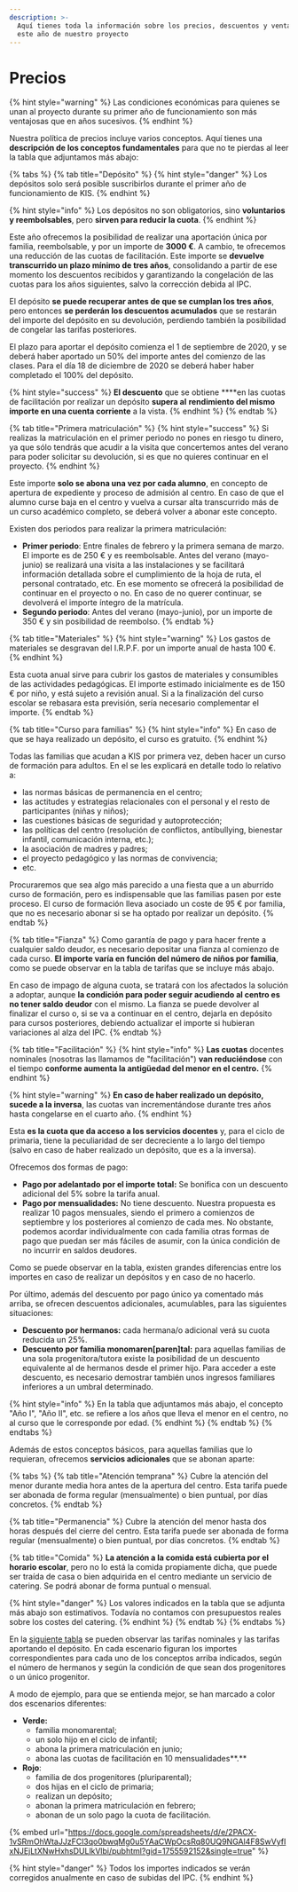 ```yaml
---
description: >-
  Aquí tienes toda la información sobre los precios, descuentos y ventajas para
  este año de nuestro proyecto
---
```


# Precios

{% hint style="warning" %}
Las condiciones económicas para quienes se unan al proyecto durante su primer año de funcionamiento son más ventajosas que en años sucesivos. 
{% endhint %}

Nuestra política de precios incluye varios conceptos. Aquí tienes una **descripción de los conceptos fundamentales** para que no te pierdas al leer la tabla que adjuntamos más abajo:

{% tabs %}
{% tab title="Depósito" %}
{% hint style="danger" %}
Los depósitos solo será posible suscribirlos durante el primer año de funcionamiento de KIS.
{% endhint %}

{% hint style="info" %}
Los depósitos no son obligatorios, sino **voluntarios y reembolsables**, pero **sirven para reducir la cuota**.
{% endhint %}

Este año ofrecemos la posibilidad de realizar una aportación única por familia, reembolsable, y por un importe de **3000 €**. A cambio, te ofrecemos una reducción de las cuotas de facilitación. Este importe se **devuelve transcurrido un plazo mínimo de tres años**, consolidando a partir de ese momento los descuentos recibidos y garantizando la congelación de las cuotas para los años siguientes, salvo la corrección debida al IPC. 

El depósito **se puede recuperar antes de que se cumplan los tres años**, pero entonces **se perderán los descuentos acumulados** que se restarán del importe del depósito en su devolución, perdiendo también la posibilidad de congelar las tarifas posteriores.

 El plazo para aportar el depósito comienza el 1 de septiembre de 2020, y se deberá haber aportado un 50% del importe antes del comienzo de las clases. Para el día 18 de diciembre de 2020 se deberá haber haber completado el 100% del depósito.

{% hint style="success" %}
**El descuento** que se obtiene ****en las cuotas de facilitación por realizar un depósito **supera al** **rendimiento del mismo importe en una cuenta corriente** a la vista.
{% endhint %}
{% endtab %}

{% tab title="Primera matriculación" %}
{% hint style="success" %}
Si realizas la matriculación en el primer periodo no pones en riesgo tu dinero, ya que sólo tendrás que acudir a la visita que concertemos antes del verano para poder solicitar su devolución, si es que no quieres continuar en el proyecto.
{% endhint %}

Este importe **solo se abona una vez por cada alumno**, en concepto de apertura de expediente y proceso de admisión al centro. En caso de que el alumno curse baja en el centro y vuelva a cursar alta transcurrido más de un curso académico completo, se deberá volver a abonar este concepto. 

Existen dos periodos para realizar la primera matriculación:

* **Primer periodo**: Entre finales de febrero y la primera semana de marzo. El importe es de 250 € y es reembolsable. Antes del verano \(mayo-junio\) se realizará una visita a las instalaciones y se facilitará información detallada sobre el cumplimiento de la hoja de ruta, el personal contratado, etc. En ese momento se ofrecerá la posibilidad de continuar en el proyecto o no. En caso de no querer continuar, se devolverá el importe íntegro de la matrícula.
* **Segundo periodo**: Antes del verano \(mayo-junio\), por un importe de 350 € y sin posibilidad de reembolso.
{% endtab %}

{% tab title="Materiales" %}
{% hint style="warning" %}
Los gastos de materiales se desgravan del I.R.P.F. por un importe anual de hasta 100 €.
{% endhint %}

Esta cuota anual sirve para cubrir los gastos de materiales y consumibles de las actividades pedagógicas. El importe estimado inicialmente es de 150 € por niño, y está sujeto a revisión anual. Si a la finalización del curso escolar se rebasara esta previsión, sería necesario complementar el importe.
{% endtab %}

{% tab title="Curso para familias" %}
{% hint style="info" %}
En caso de que se haya realizado un depósito, el curso es gratuito.
{% endhint %}

Todas las familias que acudan a KIS por primera vez, deben hacer un curso de formación para adultos. En el se les explicará en detalle todo lo relativo a:

* las normas básicas de permanencia en el centro;
* las actitudes y estrategias relacionales con el personal y el resto de participantes \(niñas y niños\);
* las cuestiones básicas de seguridad y autoprotección;
* las políticas del centro \(resolución de conflictos, antibullying, bienestar infantil, comunicación interna, etc.\);
* la asociación de madres y padres;
* el proyecto pedagógico y las normas de convivencia;
* etc.

Procuraremos que sea algo más parecido a una fiesta que a un aburrido curso de formación, pero es indispensable que las familias pasen por este proceso. El curso de formación lleva asociado un coste de 95 € por familia, que no es necesario abonar si se ha optado por realizar un depósito.
{% endtab %}

{% tab title="Fianza" %}
Como garantía de pago y para hacer frente a cualquier saldo deudor, es necesario depositar una fianza al comienzo de cada curso. **El importe varía en función del número de niños por familia**, como se puede observar en la tabla de tarifas que se incluye más abajo. 

En caso de impago de alguna cuota, se tratará con los afectados la solución a adoptar, aunque **la condición para poder seguir acudiendo al centro es no tener saldo deudor** con el mismo. La fianza se puede devolver al finalizar el curso o, si se va a continuar en el centro, dejarla en depósito para cursos posteriores, debiendo actualizar el importe si hubieran variaciones al alza del IPC.
{% endtab %}

{% tab title="Facilitación" %}
{% hint style="info" %}
**Las cuotas** docentes nominales \(nosotras las llamamos de "facilitación"\) **van reduciéndose** con el tiempo **conforme aumenta la antigüedad del menor en el centro.**
{% endhint %}

{% hint style="warning" %}
**En caso de haber realizado un depósito, sucede a la inversa**, las cuotas van incrementándose durante tres años hasta congelarse en el cuarto año.
{% endhint %}

Esta **es la cuota que da acceso a los servicios docentes** y, para el ciclo de primaria, tiene la peculiaridad de ser decreciente a lo largo del tiempo \(salvo en caso de haber realizado un depósito, que es a la inversa\).

Ofrecemos  dos formas de pago:

* **Pago por adelantado por el importe total:** Se bonifica con un descuento adicional del 5% sobre la tarifa anual. 
* **Pago por mensualidades:** No tiene descuento. Nuestra propuesta es realizar 10 pagos mensuales, siendo el primero a comienzos de septiembre y los posteriores al comienzo de cada mes. No obstante, podemos acordar individualmente con cada familia otras formas de pago que puedan ser más fáciles de asumir, con la única condición de no incurrir en saldos deudores.

Como se puede observar en la tabla, existen grandes diferencias entre los importes en caso de realizar un depósitos y en caso de no hacerlo.

Por último, además del descuento por pago único ya comentado más arriba, se ofrecen descuentos adicionales, acumulables, para las siguientes situaciones:

* **Descuento por hermanos:** cada hermana/o adicional verá su cuota reducida un 25%.
* **Descuento por familia monomaren\[paren\]tal:** para aquellas familias de una sola progenitora/tutora existe la posibilidad de un descuento equivalente al de hermanos desde el primer hijo. Para acceder a este descuento, es necesario demostrar también unos ingresos familiares inferiores a un umbral determinado.

{% hint style="info" %}
En la tabla que adjuntamos más abajo, el concepto "Año I", "Año II", etc. se refiere a los años que lleva el menor en el centro, no al curso que le corresponde por edad.
{% endhint %}
{% endtab %}
{% endtabs %}

Además de estos conceptos básicos, para aquellas familias que lo requieran, ofrecemos **servicios adicionales** que se abonan aparte:

{% tabs %}
{% tab title="Atención temprana" %}
Cubre la atención del menor durante media hora antes de la apertura del centro. Esta tarifa puede ser abonada de forma regular \(mensualmente\) o bien puntual, por días concretos.
{% endtab %}

{% tab title="Permanencia" %}
Cubre la atención del menor hasta dos horas después del cierre del centro. Esta tarifa puede ser abonada de forma regular \(mensualmente\) o bien puntual, por días concretos.
{% endtab %}

{% tab title="Comida" %}
**La atención a la comida está cubierta por el horario escolar**, pero no lo está la comida propiamente dicha, que puede ser traída de casa o bien adquirida en el centro mediante un servicio de catering. Se podrá abonar de forma puntual o mensual.

{% hint style="danger" %}
Los valores indicados en la tabla que se adjunta más abajo son estimativos. Todavía no contamos con presupuestos reales sobre los costes del catering.
{% endhint %}
{% endtab %}
{% endtabs %}

En la [siguiente tabla](https://docs.google.com/spreadsheets/d/e/2PACX-1vSRmOhWtaJJzFCl3qo0bwqMg0u5YAaCWpOcsRq80UQ9NGAl4F8SwVyfIxNJEjLtXNwHxhsDULlkVlbi/pubhtml?gid=1755592152&single=true) se pueden observar las tarifas nominales y las tarifas aportando el depósito. En cada escenario figuran los importes correspondientes para cada uno de los conceptos arriba indicados, según el número de hermanos y según la condición de que sean dos progenitores o un único progenitor. 

A modo de ejemplo, para que se entienda mejor, se han marcado a color dos escenarios diferentes:

* **Verde:**
  * familia monomarental;
  * un solo hijo en el ciclo de infantil;
  * abona la primera matriculación en junio;
  * abona las cuotas de facilitación en 10 mensualidades**.**
* **Rojo**: 
  * familia de dos progenitores \(pluriparental\);
  * dos hijas en el ciclo de primaria;
  * realizan un depósito;
  * abonan la primera matriculación en febrero;
  * abonan de un solo pago la cuota de facilitación.

{% embed url="https://docs.google.com/spreadsheets/d/e/2PACX-1vSRmOhWtaJJzFCl3qo0bwqMg0u5YAaCWpOcsRq80UQ9NGAl4F8SwVyfIxNJEjLtXNwHxhsDULlkVlbi/pubhtml?gid=1755592152&single=true" %}

{% hint style="danger" %}
Todos los importes indicados se verán corregidos anualmente en caso de subidas del IPC.
{% endhint %}

